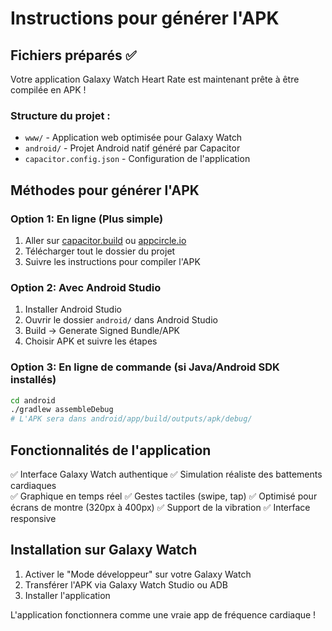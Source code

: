 # Instructions pour générer l'APK

## Fichiers préparés ✅

Votre application Galaxy Watch Heart Rate est maintenant prête à être compilée en APK !

### Structure du projet :
- `www/` - Application web optimisée pour Galaxy Watch
- `android/` - Projet Android natif généré par Capacitor
- `capacitor.config.json` - Configuration de l'application

## Méthodes pour générer l'APK

### Option 1: En ligne (Plus simple)
1. Aller sur [capacitor.build](https://capacitor.build) ou [appcircle.io](https://appcircle.io)
2. Télécharger tout le dossier du projet
3. Suivre les instructions pour compiler l'APK

### Option 2: Avec Android Studio
1. Installer Android Studio
2. Ouvrir le dossier `android/` dans Android Studio
3. Build → Generate Signed Bundle/APK
4. Choisir APK et suivre les étapes

### Option 3: En ligne de commande (si Java/Android SDK installés)
```bash
cd android
./gradlew assembleDebug
# L'APK sera dans android/app/build/outputs/apk/debug/
```

## Fonctionnalités de l'application

✅ Interface Galaxy Watch authentique
✅ Simulation réaliste des battements cardiaques  
✅ Graphique en temps réel
✅ Gestes tactiles (swipe, tap)
✅ Optimisé pour écrans de montre (320px à 400px)
✅ Support de la vibration
✅ Interface responsive

## Installation sur Galaxy Watch

1. Activer le "Mode développeur" sur votre Galaxy Watch
2. Transférer l'APK via Galaxy Watch Studio ou ADB
3. Installer l'application

L'application fonctionnera comme une vraie app de fréquence cardiaque !
